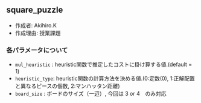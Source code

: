 ## square_puzzle

* 作成者: Akihiro.K
* 作成理由: 授業課題


### 各パラメータについて
* ```mul_heuristic``` : heuristic関数で推定したコストに掛け算する値.(default = 1)
* ```heuristic_type```: heuristic関数の計算方法を決める値.(0:定数(0), 1:正解配置と異なるピースの個数, 2:マンハッタン距離)
* ```board_size```    : ボードのサイズ（一辺）, 今回は 3 or 4　のみ対応

